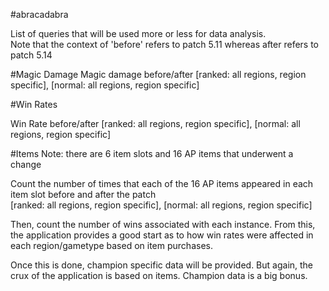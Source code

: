 #abracadabra

List of queries that will be used more or less for data analysis. <br>
Note that the context of 'before' refers to patch 5.11 whereas after refers to patch 5.14

#Magic Damage
Magic damage before/after [ranked: all regions, region specific], [normal: all regions, region specific]

#Win Rates

Win Rate before/after [ranked: all regions, region specific], [normal: all regions, region specific]

#Items
Note: there are 6 item slots and 16 AP items that underwent a change

Count the number of times that each of the 16 AP items appeared in each item slot before and after the patch<br>
[ranked: all regions, region specific], [normal: all regions, region specific]

Then, count the number of wins associated with each instance. From this, the application provides a good start as to how win rates were affected in each region/gametype based on item purchases.

Once this is done, champion specific data will be provided. But again, the crux of the application is based on items. Champion data is a big bonus.